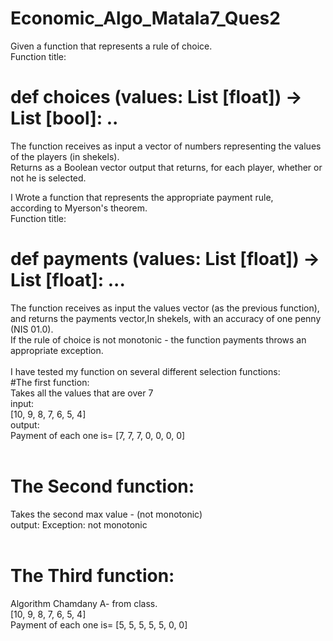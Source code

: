 # Economic_Algo_Matala7_Ques2

Given a function that represents a rule of choice. <br />
Function title: <br />
# def choices (values: List [float]) → List [bool]: .. <br />
The function receives as input a vector of numbers representing the values of the players (in shekels). <br />
Returns as a Boolean vector output that returns, for each player, whether or not he is selected. <br />

I Wrote a function that represents the appropriate payment rule, <br />
according to Myerson's theorem.  <br />
Function title: <br />
# def payments (values: List [float]) → List [float]: ... <br />
The function receives as input the values vector (as the previous function),  <br />
and returns the payments vector,In shekels, with an accuracy of one penny (NIS 01.0). <br />
If the rule of choice is not monotonic - the function payments throws an appropriate exception. <br />
<br />
I have tested my function on several different selection functions:<br />
#The first function:<br />
Takes all the values that are over 7 <br />
input: <br />
[10, 9, 8, 7, 6, 5, 4] <br />
output: <br />
Payment of each one is= [7, 7, 7, 0, 0, 0, 0] <br />
<br />
# The Second function: <br />
Takes the second max value - (not monotonic) <br />
output: Exception: not monotonic  <br />
 <br />
# The Third function:<br />
Algorithm Chamdany A- from class. <br />
[10, 9, 8, 7, 6, 5, 4] <br />
Payment of each one is= [5, 5, 5, 5, 5, 0, 0] <br />

